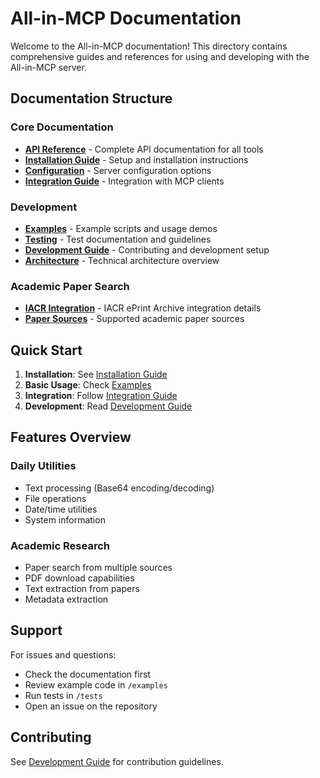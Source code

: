 # All-in-MCP Documentation

Welcome to the All-in-MCP documentation! This directory contains comprehensive guides and references for using and developing with the All-in-MCP server.

## Documentation Structure

### Core Documentation

- **[API Reference](api.md)** - Complete API documentation for all tools
- **[Installation Guide](installation.md)** - Setup and installation instructions
- **[Configuration](configuration.md)** - Server configuration options
- **[Integration Guide](INTEGRATION.md)** - Integration with MCP clients

### Development

- **[Examples](examples.md)** - Example scripts and usage demos
- **[Testing](tests.md)** - Test documentation and guidelines
- **[Development Guide](development.md)** - Contributing and development setup
- **[Architecture](architecture.md)** - Technical architecture overview

### Academic Paper Search

- **[IACR Integration](iacr.md)** - IACR ePrint Archive integration details
- **[Paper Sources](paper-sources.md)** - Supported academic paper sources

## Quick Start

1. **Installation**: See [Installation Guide](installation.md)
2. **Basic Usage**: Check [Examples](examples.md)
3. **Integration**: Follow [Integration Guide](INTEGRATION.md)
4. **Development**: Read [Development Guide](development.md)

## Features Overview

### Daily Utilities

- Text processing (Base64 encoding/decoding)
- File operations
- Date/time utilities
- System information

### Academic Research

- Paper search from multiple sources
- PDF download capabilities
- Text extraction from papers
- Metadata extraction

## Support

For issues and questions:

- Check the documentation first
- Review example code in `/examples`
- Run tests in `/tests`
- Open an issue on the repository

## Contributing

See [Development Guide](development.md) for contribution guidelines.

